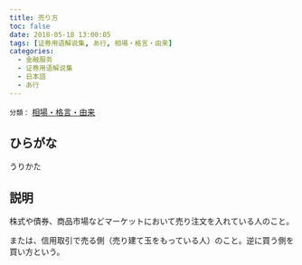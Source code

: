 ```yaml
---
title: 売り方
toc: false
date: 2018-05-18 13:00:05
tags: [证券用语解说集, あ行, 相場・格言・由来]
categories:
  - 金融服务
  - 证券用语解说集
  - 日本語
  - あ行
---
```


`分類：` [相場・格言・由来](/tags/相場・格言・由来/)

## ひらがな

うりかた

## 説明

株式や債券、商品市場などマーケットにおいて売り注文を入れている人のこと。

または、信用取引で売る側（売り建て玉をもっている人）のこと。逆に買う側を買い方という。
